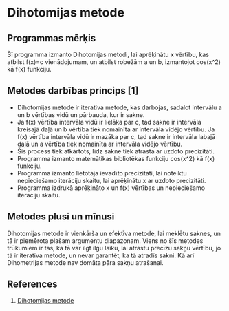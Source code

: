 # Dihotomijas metode
## Programmas mērķis
Šī programma izmanto Dihotomijas metodi, lai aprēķinātu x vērtību, kas atbilst f(x)=c vienādojumam, un atbilst robežām a un b, izmantojot cos(x^2) kā f(x) funkciju.

## Metodes darbības princips [1]

- Dihotomijas metode ir iteratīva metode, kas darbojas, sadalot intervālu a un b vērtības vidū un pārbauda, kur ir sakne.
- Ja f(x) vērtība intervāla vidū ir lielāka par c, tad sakne ir intervāla kreisajā daļā un b vērtība tiek nomainīta ar intervāla vidējo vērtību. Ja f(x) vērtība intervāla vidū ir mazāka par c, tad sakne ir intervāla labajā daļā un a vērtība tiek nomainīta ar intervāla vidējo vērtību.
- Šis process tiek atkārtots, līdz sakne tiek atrasta ar uzdoto precizitāti.
- Programma izmanto matemātikas bibliotēkas funkciju cos(x^2) kā f(x) funkciju.
- Programma izmanto lietotāja ievadīto precizitāti, lai noteiktu nepieciešamo iterāciju skaitu, lai aprēķinātu x ar uzdoto precizitāti.
- Programma izdrukā aprēķināto x un f(x) vērtības un nepieciešamo iterāciju skaitu.

## Metodes plusi un mīnusi
Dihotomijas metode ir vienkārša un efektīva metode, lai meklētu saknes, un tā ir piemērota plašam argumentu diapazonam.
 Viens no šīs metodes trūkumiem ir tas, ka tā var ilgt ilgu laiku, lai atrastu precīzu sakņu vērtību, jo tā ir iteratīva metode, un nevar garantēt, ka tā atradīs sakni. Kā arī Dihometrijas metode nav domāta pāra sakņu atrašanai.

## References
1. [Dihotomijas metode](https://en.wikipedia.org/wiki/Bisection_method)